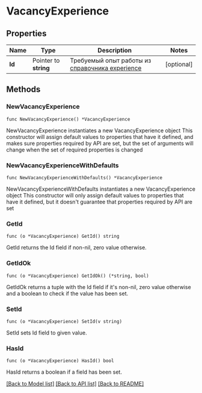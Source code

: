 # VacancyExperience

## Properties

Name | Type | Description | Notes
------------ | ------------- | ------------- | -------------
**Id** | Pointer to **string** | Требуемый опыт работы из [справочника experience](#tag/Obshie-spravochniki/operation/get-dictionaries) | [optional] 

## Methods

### NewVacancyExperience

`func NewVacancyExperience() *VacancyExperience`

NewVacancyExperience instantiates a new VacancyExperience object
This constructor will assign default values to properties that have it defined,
and makes sure properties required by API are set, but the set of arguments
will change when the set of required properties is changed

### NewVacancyExperienceWithDefaults

`func NewVacancyExperienceWithDefaults() *VacancyExperience`

NewVacancyExperienceWithDefaults instantiates a new VacancyExperience object
This constructor will only assign default values to properties that have it defined,
but it doesn't guarantee that properties required by API are set

### GetId

`func (o *VacancyExperience) GetId() string`

GetId returns the Id field if non-nil, zero value otherwise.

### GetIdOk

`func (o *VacancyExperience) GetIdOk() (*string, bool)`

GetIdOk returns a tuple with the Id field if it's non-nil, zero value otherwise
and a boolean to check if the value has been set.

### SetId

`func (o *VacancyExperience) SetId(v string)`

SetId sets Id field to given value.

### HasId

`func (o *VacancyExperience) HasId() bool`

HasId returns a boolean if a field has been set.


[[Back to Model list]](../README.md#documentation-for-models) [[Back to API list]](../README.md#documentation-for-api-endpoints) [[Back to README]](../README.md)


